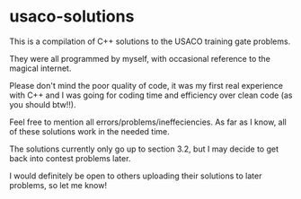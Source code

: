 usaco-solutions
===============

This is a compilation of C++ solutions to the USACO training gate problems. 

They were all programmed by myself, with occasional reference to the magical internet.

Please don't mind the poor quality of code, it was my first real experience with C++ and I was going for coding time and efficiency over clean code (as you should btw!!).

Feel free to mention all errors/problems/ineffeciencies. As far as I know, all of these solutions work in the needed time.

The solutions currently only go up to section 3.2, but I may decide to get back into contest problems later. 

I would definitely be open to others uploading their solutions to later problems, so let me know!
